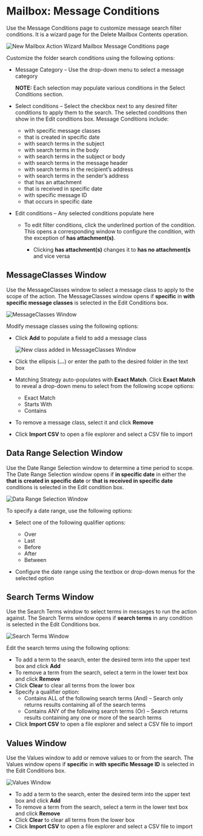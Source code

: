 # Mailbox: Message Conditions

Use the Message Conditions page to customize message search filter conditions. It is a wizard page
for the Delete Mailbox Contents operation.

![New Mailbox Action Wizard Mailbox Message Conditions page](/img/versioned_docs/accessanalyzer_11.6/accessanalyzer/admin/datacollector/ewsmailbox/filterwizard/messageconditions.webp)

Customize the folder search conditions using the following options:

- Message Category – Use the drop-down menu to select a message category

    **NOTE:** Each selection may populate various conditions in the Select Conditions section.

- Select conditions – Select the checkbox next to any desired filter conditions to apply them to the
  search. The selected conditions then show in the Edit conditions box. Message Conditions include:

    - with specific message classes
    - that is created in specific date
    - with search terms in the subject
    - with search terms in the body
    - with search terms in the subject or body
    - with search terms in the message header
    - with search terms in the recipient’s address
    - with search terms in the sender’s address
    - that has an attachment
    - that is received in specific date
    - with specific message ID
    - that occurs in specific date

- Edit conditions – Any selected conditions populate here

    - To edit filter conditions, click the underlined portion of the condition. This opens a
      corresponding window to configure the condition, with the exception of **has attachment(s)**.

        - Clicking **has attachment(s)** changes it to **has no attachment(s** and vice versa

## MessageClasses Window

Use the MessageClasses window to select a message class to apply to the scope of the action. The
MessageClasses window opens if **specific** in **with specific message classes** is selected in the
Edit Conditions box.

![MessageClasses Window](/img/versioned_docs/accessanalyzer_11.6/accessanalyzer/admin/action/mailbox/messageclasseswindow.webp)

Modify message classes using the following options:

- Click **Add** to populate a field to add a message class

    ![New class added in MessageClasses Window](/img/versioned_docs/accessanalyzer_11.6/accessanalyzer/admin/action/mailbox/messageclasseswindownew.webp)

- Click the ellipsis (**…**) or enter the path to the desired folder in the text box
- Matching Strategy auto-populates with **Exact Match**. Click **Exact Match** to reveal a drop-down
  menu to select from the following scope options:

    - Exact Match
    - Starts With
    - Contains

- To remove a message class, select it and click **Remove**
- Click **Import CSV** to open a file explorer and select a CSV file to import

## Data Range Selection Window

Use the Date Range Selection window to determine a time period to scope. The Date Range Selection
window opens if **in specific date** in either the **that is created in specific date** or **that is
received in specific date** conditions is selected in the Edit condition box.

![Data Range Selection Window](/img/versioned_docs/accessanalyzer_11.6/accessanalyzer/admin/action/mailbox/datarangeselectionwindow.webp)

To specify a date range, use the following options:

- Select one of the following qualifier options:

    - Over
    - Last
    - Before
    - After
    - Between

- Configure the date range using the textbox or drop-down menus for the selected option

## Search Terms Window

Use the Search Terms window to select terms in messages to run the action against. The Search Terms
window opens if **search terms** in any condition is selected in the Edit Conditions box.

![Search Terms Window](/img/versioned_docs/accessanalyzer_11.6/accessanalyzer/admin/datacollector/ewsmailbox/filterwizard/searchtermswindow.webp)

Edit the search terms using the following options:

- To add a term to the search, enter the desired term into the upper text box and click **Add**
- To remove a term from the search, select a term in the lower text box and click **Remove**
- Click **Clear** to clear all terms from the lower box
- Specify a qualifier option:
    - Contains ALL of the following search terms (And) – Search only returns results containing all
      of the search terms
    - Contains ANY of the following search terms (Or) – Search returns results containing any one or
      more of the search terms
- Click **Import CSV** to open a file explorer and select a CSV file to import

## Values Window

Use the Values window to add or remove values to or from the search. The Values window opens if
**specific** in **with specific Message ID** is selected in the Edit Conditions box.

![Values Window](/img/versioned_docs/accessanalyzer_11.6/accessanalyzer/admin/action/mailbox/valueswindow.webp)

- To add a term to the search, enter the desired term into the upper text box and click **Add**
- To remove a term from the search, select a term in the lower text box and click **Remove**
- Click **Clear** to clear all terms from the lower box
- Click **Import CSV** to open a file explorer and select a CSV file to import
